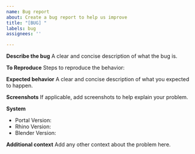 ```yaml
---
name: Bug report
about: Create a bug report to help us improve
title: "[BUG] "
labels: bug
assignees: ''

---
```


**Describe the bug**
A clear and concise description of what the bug is.

**To Reproduce**
Steps to reproduce the behavior:


**Expected behavior**
A clear and concise description of what you expected to happen.

**Screenshots**
If applicable, add screenshots to help explain your problem.

**System**
- Portal Version:
- Rhino Version: 
- Blender Version: 


**Additional context**
Add any other context about the problem here.
